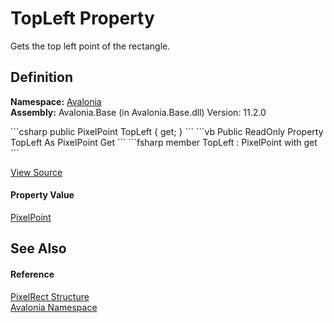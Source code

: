 # TopLeft Property


Gets the top left point of the rectangle.



## Definition
**Namespace:** <a href="N_Avalonia">Avalonia</a>  
**Assembly:** Avalonia.Base (in Avalonia.Base.dll) Version: 11.2.0

<Tabs groupId="api-code-preview">
<TabItem value="csharp" label="C#">
```csharp
public PixelPoint TopLeft { get; }
```
</TabItem>
<TabItem value="vb" label="VB">
```vb
Public ReadOnly Property TopLeft As PixelPoint
	Get
```
</TabItem>
<TabItem value="fsharp" label="F#">
```fsharp
member TopLeft : PixelPoint with get
```
</TabItem>
</Tabs>



<a href="https://github.com/AvaloniaUI/Avalonia/tree/master/src/Avalonia.Base/PixelRect.cs#L108" title="View the source code">View Source</a>



#### Property Value
<a href="T_Avalonia_PixelPoint">PixelPoint</a>

## See Also


#### Reference
<a href="T_Avalonia_PixelRect">PixelRect Structure</a>  
<a href="N_Avalonia">Avalonia Namespace</a>  


